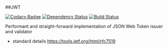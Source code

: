 ##JWT

[![Codacy Badge](https://api.codacy.com/project/badge/Grade/ab637e159c6a445189056fe484d0e3e1)](https://www.codacy.com/app/jan-cajthaml/jwt?utm_source=github.com&amp;utm_medium=referral&amp;utm_content=jancajthaml-scala/jwt&amp;utm_campaign=Badge_Grade) [![Dependency Status](https://www.versioneye.com/user/projects/57de9f1abf3e4c003c4b4877/badge.svg?style=flat-square)](https://www.versioneye.com/user/projects/57de9f1abf3e4c003c4b4877) [![Build Status](https://travis-ci.org/jancajthaml-scala/jwt.svg?branch=master)](https://travis-ci.org/jancajthaml-scala/jwt)

Performant and straight-forward implementation of JSON Web Token issuer and validator

* standard details https://tools.ietf.org/html/rfc7519
